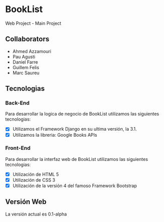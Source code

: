 # BookList
Web Project - Main Project

## Collaborators
* Ahmed Azzamouri
* Pau Agusti
* Daniel Farre
* Guillem Felis
* Marc Saureu

## Tecnologias
### Back-End
Para desarrollar la logica de negocio de BookList utilizamos las siguientes tecnologias:
- [X] Utilizamos el Framework Django en su ultima versión, la 3.1.
- [X] Utilizamos la libreria: Google Books APIs

### Front-End
Para desarrollar la interfaz web de BookList utilizamos las siguientes tecnologias:
- [X] Utilización de HTML 5
- [X] Utilización de CSS 3
- [X] Utilización de la versión 4 del famoso Framework Bootstrap

## Versión Web
La versión actual es 0.1-alpha
